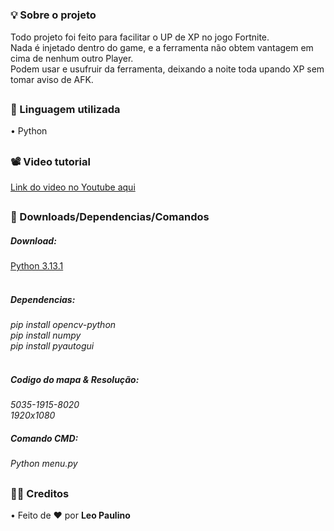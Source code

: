 #

### 💡 Sobre o projeto                     

Todo projeto foi feito para facilitar o UP de XP no jogo Fortnite.<br>
Nada é injetado dentro do game, e a ferramenta não obtem vantagem em cima de nenhum outro Player.<br>
Podem usar e usufruir da ferramenta, deixando a noite toda upando XP sem tomar aviso de AFK.<br>
##

### 📖 Linguagem utilizada  

• Python <br>

##

### 📽️ Video tutorial
[Link do video no Youtube aqui](https://www.youtube.com/watch?v=oqMoAY1bxO8) <br>

##

### 📁 Downloads/Dependencias/Comandos

##### Download:
[Python 3.13.1](https://www.python.org/ftp/python/3.13.1/python-3.13.1-amd64.exe) <br>
<br>

##### Dependencias:
<i> pip install opencv-python <br>
pip install numpy <br>
pip install pyautogui <br></i>
<br>

##### Codigo do mapa & Resolução:
<i>5035-1915-8020<br>
1920x1080 </i>

##### Comando CMD:
<i>Python menu.py <br></i>

##

### 🧙‍♂️ Creditos

• Feito de ❤️ por  <b> Leo Paulino <br>

##
